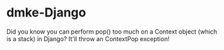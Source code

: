 # dmke-Django
Did you know you can perform pop() too much on a Context object (which is a stack) in Django? It'll throw an ContextPop exception!
